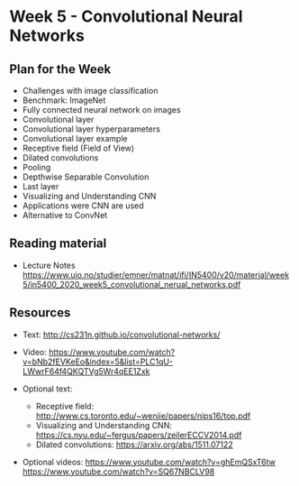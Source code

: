 # Week 5 -  Convolutional Neural Networks

## Plan for the Week
- Challenges with image classification
- Benchmark: ImageNet
- Fully connected neural network on images
- Convolutional layer
- Convolutional layer hyperparameters
- Convolutional layer example
- Receptive field (Field of View)
- Dilated convolutions
- Pooling
- Depthwise Separable Convolution
- Last layer
- Visualizing and Understanding CNN
- Applications were CNN are used
- Alternative to ConvNet

## Reading material
- Lecture Notes https://www.uio.no/studier/emner/matnat/ifi/IN5400/v20/material/week5/in5400_2020_week5_convolutional_nerual_networks.pdf

## Resources
- Text:
http://cs231n.github.io/convolutional-networks/

- Video:
https://www.youtube.com/watch?v=bNb2fEVKeEo&index=5&list=PLC1qU-LWwrF64f4QKQTVg5Wr4qEE1Zxk

- Optional text:
  - Receptive field: http://www.cs.toronto.edu/~wenjie/papers/nips16/top.pdf
  - Visualizing and Understanding CNN: https://cs.nyu.edu/~fergus/papers/zeilerECCV2014.pdf
  - Dilated convolutions: https://arxiv.org/abs/1511.07122

- Optional videos:
https://www.youtube.com/watch?v=ghEmQSxT6tw
https://www.youtube.com/watch?v=SQ67NBCLV98
